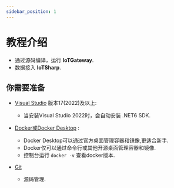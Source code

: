 ```yaml
---
sidebar_position: 1
---
```


# 教程介绍 

* 通过源码编译，运行 **IoTGateway**.
* 数据接入 **IoTSharp**.


## 你需要准备

- [Visual Studio](https://visualstudio.microsoft.com/zh-hans/) 版本17(2022)及以上:
  - 当安装Visual Studio 2022时，会自动安装 .NET6 SDK.

- [Docker或Docker Desktop](https://docs.docker.com/get-docker/) :
  - Docker Desktop可以通过官方桌面管理容器和镜像,更适合新手.
  - Docker仅可以通过命令行或其他开源桌面管理容器和镜像.
  - 控制台运行 `docker -v` 查看docker版本.  
  
- [Git](https://git-scm.com/downloads) 
  - 源码管理.